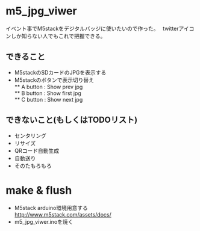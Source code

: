 # m5_jpg_viwer 
イベント事でM5stackをデジタルバッジに使いたいので作った。　
twitterアイコンしか知らない人でもこれで把握できる。

## できること
* M5stackのSDカードのJPGを表示する
* M5stackのボタンで表示切り替え  
** A button : Show prev jpg  
** B button : Show first jpg  
** C button : Show next jpg  
## できないこと(もしくはTODOリスト)
* センタリング
* リサイズ
* QRコード自動生成
* 自動送り
* そのたもろもろ

# make & flush
* M5stack arduino環境用意する  
<http://www.m5stack.com/assets/docs/>
* m5_jpg_viwer.inoを焼く

